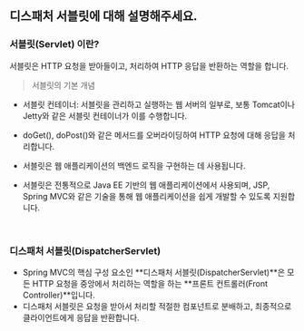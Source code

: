 ## 디스패처 서블릿에 대해 설명해주세요.

### 서블릿(Servlet) 이란?

서블릿은 HTTP 요청을 받아들이고, 처리하여 HTTP 응답을 반환하는 역할을 합니다.

> 서블릿의 기본 개념

- 서블릿 컨테이너: 서블릿을 관리하고 실행하는 웹 서버의 일부로, 보통 Tomcat이나 Jetty와 같은 서블릿 컨테이너가 이를 수행합니다.
- doGet(), doPost()와 같은 메서드를 오버라이딩하여 HTTP 요청에 대해 응답을 처리합니다.
- 서블릿은 웹 애플리케이션의 백엔드 로직을 구현하는 데 사용됩니다.

- 서블릿은 전통적으로 Java EE 기반의 웹 애플리케이션에서 사용되며, JSP, Spring MVC와 같은 기술을 통해 웹 애플리케이션을 쉽게 개발할 수 있도록 지원합니다.

<br/>

### 디스패처 서블릿(DispatcherServlet)

- Spring MVC의 핵심 구성 요소인 **디스패처 서블릿(DispatcherServlet)**은 모든 HTTP 요청을 중앙에서 처리하는 역할을 하는 **프론트 컨트롤러(Front Controller)**입니다.
- 디스패처 서블릿은 요청을 받아서 처리할 적절한 컴포넌트로 분배하고, 최종적으로 클라이언트에게 응답을 반환합니다.

